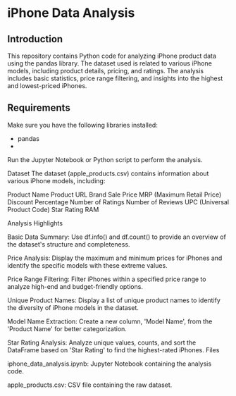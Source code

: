 # iPhone Data Analysis

## Introduction
This repository contains Python code for analyzing iPhone product data using the pandas library. The dataset used is related to various iPhone models, including product details, pricing, and ratings. The analysis includes basic statistics, price range filtering, and insights into the highest and lowest-priced iPhones.

## Requirements
Make sure you have the following libraries installed:
- pandas
- 
Run the Jupyter Notebook or Python script to perform the analysis.

Dataset
The dataset (apple_products.csv) contains information about various iPhone models, including:

Product Name
Product URL
Brand
Sale Price
MRP (Maximum Retail Price)
Discount Percentage
Number of Ratings
Number of Reviews
UPC (Universal Product Code)
Star Rating
RAM

Analysis Highlights

Basic Data Summary: Use df.info() and df.count() to provide an overview of the dataset's structure and completeness.

Price Analysis: Display the maximum and minimum prices for iPhones and identify the specific models with these extreme values.

Price Range Filtering: Filter iPhones within a specified price range to analyze high-end and budget-friendly options.

Unique Product Names: Display a list of unique product names to identify the diversity of iPhone models in the dataset.

Model Name Extraction: Create a new column, 'Model Name', from the 'Product Name' for better categorization.

Star Rating Analysis: Analyze unique values, counts, and sort the DataFrame based on 'Star Rating' to find the highest-rated iPhones.
Files

iphone_data_analysis.ipynb: Jupyter Notebook containing the analysis code.

apple_products.csv: CSV file containing the raw dataset.
